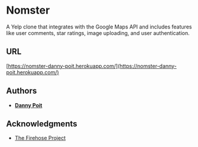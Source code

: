 # Nomster

A Yelp clone that integrates with the Google Maps API and includes features like user comments, star ratings, image uploading, and user authentication.

## URL

[https://nomster-danny-poit.herokuapp.com/](https://nomster-danny-poit.herokuapp.com/)

## Authors

* **[Danny Poit](https://github.com/dpoit)**

## Acknowledgments

* [The Firehose Project](http://thefirehoseproject.com/)
